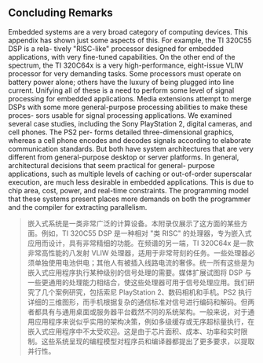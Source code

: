 ## Concluding Remarks

Embedded systems are a very broad category of computing devices. This appendix has shown just some aspects of this. For example, the TI 320C55 DSP is a rela- tively "RISC-like" processor designed for embedded applications, with very fine-tuned capabilities. On the other end of the spectrum, the TI 320C64x is a very high-performance, eight-issue VLIW processor for very demanding tasks. Some processors must operate on battery power alone; others have the luxury of being plugged into line current. Unifying all of these is a need to perform some level of signal processing for embedded applications. Media extensions attempt to merge DSPs with some more general-purpose processing abilities to make these proces- sors usable for signal processing applications. We examined several case studies, including the Sony PlayStation 2, digital cameras, and cell phones. The PS2 per- forms detailed three-dimensional graphics, whereas a cell phone encodes and decodes signals according to elaborate communication standards. But both have system architectures that are very different from general-purpose desktop or server platforms. In general, architectural decisions that seem practical for general- purpose applications, such as multiple levels of caching or out-of-order superscalar execution, are much less desirable in embedded applications. This is due to chip area, cost, power, and real-time constraints. The programming model that these systems present places more demands on both the programmer and the compiler for extracting parallelism.

> 嵌入式系统是一类非常广泛的计算设备。本附录仅展示了这方面的某些方面。例如，TI 320C55 DSP 是一种相对 "类 RISC" 的处理器，专为嵌入式应用而设计，具有非常精细的功能。在频谱的另一端，TI 320C64x 是一款非常高性能的八发射 VLIW 处理器，适用于非常苛刻的任务。一些处理器必须单独使用电池供电；其他人有被插入线路电流的奢侈。统一所有这些是为嵌入式应用程序执行某种级别的信号处理的需要。媒体扩展试图将 DSP 与一些更通用的处理能力相结合，使这些处理器可用于信号处理应用。我们研究了几个案例研究，包括索尼 PlayStation 2、数码相机和手机。PS2 执行详细的三维图形，而手机根据复杂的通信标准对信号进行编码和解码。但两者都具有与通用桌面或服务器平台截然不同的系统架构。一般来说，对于通用应用程序来说似乎实用的架构决策，例如多级缓存或无序超标量执行，在嵌入式应用程序中不太受欢迎。这是由于芯片面积、成本、功率和实时限制。这些系统呈现的编程模型对程序员和编译器都提出了更多要求，以提取并行性。
